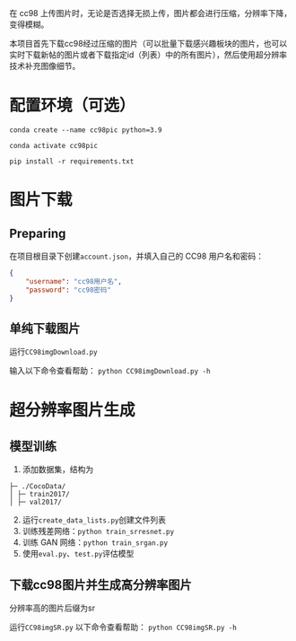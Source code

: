 在 cc98 上传图片时，无论是否选择无损上传，图片都会进行压缩，分辨率下降，变得模糊。

本项目首先下载cc98经过压缩的图片（可以批量下载感兴趣板块的图片，也可以实时下载新帖的图片或者下载指定id（列表）中的所有图片），然后使用超分辨率技术补充图像细节。

# 配置环境（可选）

`conda create --name cc98pic python=3.9`

`conda activate cc98pic`

`pip install -r requirements.txt`

# 图片下载
## Preparing
在项目根目录下创建`account.json`，并填入自己的 CC98 用户名和密码：
```json
{
    "username": "cc98用户名",
    "password": "cc98密码"
}
```

## 单纯下载图片
运行`CC98imgDownload.py`

输入以下命令查看帮助：
`python CC98imgDownload.py -h`

# 超分辨率图片生成
## 模型训练
1. 添加数据集，结构为
```
├─ ./CocoData/
│ ├─ train2017/
│ ├─ val2017/
```
2. 运行`create_data_lists.py`创建文件列表
3. 训练残差网络：`python train_srresnet.py`
4. 训练 GAN 网络：`python train_srgan.py`
5. 使用`eval.py`、`test.py`评估模型

## 下载cc98图片并生成高分辨率图片
分辨率高的图片后缀为sr

运行`CC98imgSR.py`
以下命令查看帮助：
`python CC98imgSR.py -h`